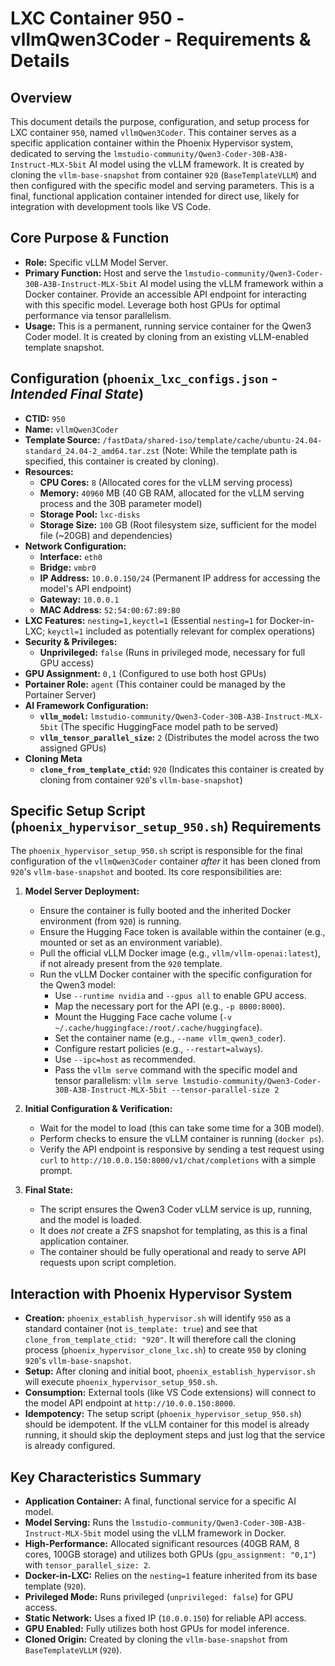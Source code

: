# LXC Container 950 - vllmQwen3Coder - Requirements & Details

## Overview

This document details the purpose, configuration, and setup process for LXC container `950`, named `vllmQwen3Coder`. This container serves as a specific application container within the Phoenix Hypervisor system, dedicated to serving the `lmstudio-community/Qwen3-Coder-30B-A3B-Instruct-MLX-5bit` AI model using the vLLM framework. It is created by cloning the `vllm-base-snapshot` from container `920` (`BaseTemplateVLLM`) and then configured with the specific model and serving parameters. This is a final, functional application container intended for direct use, likely for integration with development tools like VS Code.

## Core Purpose & Function

*   **Role:** Specific vLLM Model Server.
*   **Primary Function:** Host and serve the `lmstudio-community/Qwen3-Coder-30B-A3B-Instruct-MLX-5bit` AI model using the vLLM framework within a Docker container. Provide an accessible API endpoint for interacting with this specific model. Leverage both host GPUs for optimal performance via tensor parallelism.
*   **Usage:** This is a permanent, running service container for the Qwen3 Coder model. It is created by cloning from an existing vLLM-enabled template snapshot.

## Configuration (`phoenix_lxc_configs.json` - *Intended Final State*)

*   **CTID:** `950`
*   **Name:** `vllmQwen3Coder`
*   **Template Source:** `/fastData/shared-iso/template/cache/ubuntu-24.04-standard_24.04-2_amd64.tar.zst` (Note: While the template path is specified, this container is created by cloning).
*   **Resources:**
    *   **CPU Cores:** `8` (Allocated cores for the vLLM serving process)
    *   **Memory:** `40960` MB (40 GB RAM, allocated for the vLLM serving process and the 30B parameter model)
    *   **Storage Pool:** `lxc-disks`
    *   **Storage Size:** `100` GB (Root filesystem size, sufficient for the model file (~20GB) and dependencies)
*   **Network Configuration:**
    *   **Interface:** `eth0`
    *   **Bridge:** `vmbr0`
    *   **IP Address:** `10.0.0.150/24` (Permanent IP address for accessing the model's API endpoint)
    *   **Gateway:** `10.0.0.1`
    *   **MAC Address:** `52:54:00:67:89:B0`
*   **LXC Features:** `nesting=1,keyctl=1` (Essential `nesting=1` for Docker-in-LXC; `keyctl=1` included as potentially relevant for complex operations)
*   **Security & Privileges:**
    *   **Unprivileged:** `false` (Runs in privileged mode, necessary for full GPU access)
*   **GPU Assignment:** `0,1` (Configured to use both host GPUs)
*   **Portainer Role:** `agent` (This container could be managed by the Portainer Server)
*   **AI Framework Configuration:**
    *   **`vllm_model`:** `lmstudio-community/Qwen3-Coder-30B-A3B-Instruct-MLX-5bit` (The specific HuggingFace model path to be served)
    *   **`vllm_tensor_parallel_size`:** `2` (Distributes the model across the two assigned GPUs)
*   **Cloning Meta**
    *   **`clone_from_template_ctid`:** `920` (Indicates this container is created by cloning from container `920`'s `vllm-base-snapshot`)

## Specific Setup Script (`phoenix_hypervisor_setup_950.sh`) Requirements

The `phoenix_hypervisor_setup_950.sh` script is responsible for the final configuration of the `vllmQwen3Coder` container *after* it has been cloned from `920`'s `vllm-base-snapshot` and booted. Its core responsibilities are:

1.  **Model Server Deployment:**
    *   Ensure the container is fully booted and the inherited Docker environment (from `920`) is running.
    *   Ensure the Hugging Face token is available within the container (e.g., mounted or set as an environment variable).
    *   Pull the official vLLM Docker image (e.g., `vllm/vllm-openai:latest`), if not already present from the `920` template.
    *   Run the vLLM Docker container with the specific configuration for the Qwen3 model:
        *   Use `--runtime nvidia` and `--gpus all` to enable GPU access.
        *   Map the necessary port for the API (e.g., `-p 8000:8000`).
        *   Mount the Hugging Face cache volume (`-v ~/.cache/huggingface:/root/.cache/huggingface`).
        *   Set the container name (e.g., `--name vllm_qwen3_coder`).
        *   Configure restart policies (e.g., `--restart=always`).
        *   Use `--ipc=host` as recommended.
        *   Pass the `vllm serve` command with the specific model and tensor parallelism:
            `vllm serve lmstudio-community/Qwen3-Coder-30B-A3B-Instruct-MLX-5bit --tensor-parallel-size 2`

2.  **Initial Configuration & Verification:**
    *   Wait for the model to load (this can take some time for a 30B model).
    *   Perform checks to ensure the vLLM container is running (`docker ps`).
    *   Verify the API endpoint is responsive by sending a test request using `curl` to `http://10.0.0.150:8000/v1/chat/completions` with a simple prompt.

3.  **Final State:**
    *   The script ensures the Qwen3 Coder vLLM service is up, running, and the model is loaded.
    *   It does *not* create a ZFS snapshot for templating, as this is a final application container.
    *   The container should be fully operational and ready to serve API requests upon script completion.

## Interaction with Phoenix Hypervisor System

*   **Creation:** `phoenix_establish_hypervisor.sh` will identify `950` as a standard container (not `is_template: true`) and see that `clone_from_template_ctid: "920"`. It will therefore call the cloning process (`phoenix_hypervisor_clone_lxc.sh`) to create `950` by cloning `920`'s `vllm-base-snapshot`.
*   **Setup:** After cloning and initial boot, `phoenix_establish_hypervisor.sh` will execute `phoenix_hypervisor_setup_950.sh`.
*   **Consumption:** External tools (like VS Code extensions) will connect to the model API endpoint at `http://10.0.0.150:8000`.
*   **Idempotency:** The setup script (`phoenix_hypervisor_setup_950.sh`) should be idempotent. If the vLLM container for this model is already running, it should skip the deployment steps and just log that the service is already configured.

## Key Characteristics Summary

*   **Application Container:** A final, functional service for a specific AI model.
*   **Model Serving:** Runs the `lmstudio-community/Qwen3-Coder-30B-A3B-Instruct-MLX-5bit` model using the vLLM framework in Docker.
*   **High-Performance:** Allocated significant resources (40GB RAM, 8 cores, 100GB storage) and utilizes both GPUs (`gpu_assignment: "0,1"`) with `tensor_parallel_size: 2`.
*   **Docker-in-LXC:** Relies on the `nesting=1` feature inherited from its base template (`920`).
*   **Privileged Mode:** Runs privileged (`unprivileged: false`) for GPU access.
*   **Static Network:** Uses a fixed IP (`10.0.0.150`) for reliable API access.
*   **GPU Enabled:** Fully utilizes both host GPUs for model inference.
*   **Cloned Origin:** Created by cloning the `vllm-base-snapshot` from `BaseTemplateVLLM` (`920`).